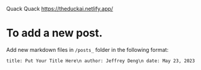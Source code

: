 Quack Quack
https://theduckai.netlify.app/

# To add a new post.

Add new markdown files in `/posts_` folder in the following format:

`
title: Put Your Title Here\n
author: Jeffrey Deng\n
date: May 23, 2023
`

